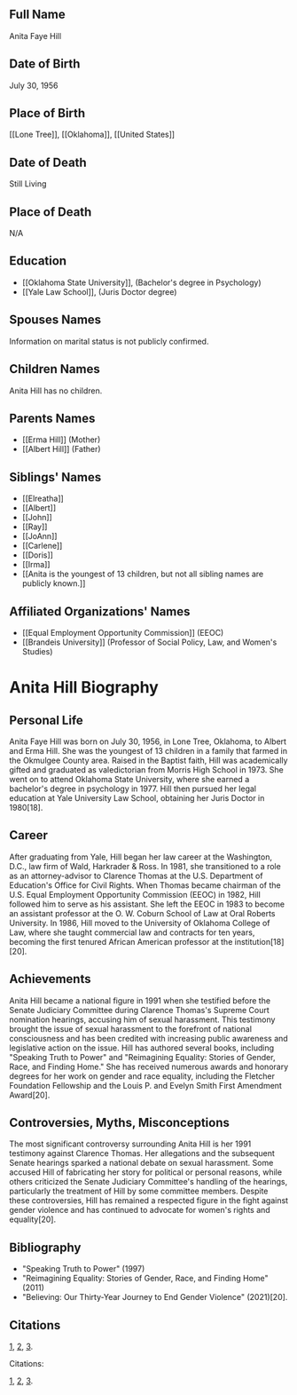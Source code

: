 ## Full Name

Anita Faye Hill

## Date of Birth

July 30, 1956

## Place of Birth

[[Lone Tree]], [[Oklahoma]], [[United States]]

## Date of Death

Still Living

## Place of Death

N/A
## Education

- [[Oklahoma State University]], (Bachelor's degree in Psychology)
- [[Yale Law School]], (Juris Doctor degree)

## Spouses Names

Information on marital status is not publicly confirmed.

## Children Names

Anita Hill has no children.

## Parents Names

- [[Erma Hill]] (Mother)
- [[Albert Hill]] (Father)

## Siblings' Names

- [[Elreatha]]
- [[Albert]]
- [[John]]
- [[Ray]]
- [[JoAnn]]
- [[Carlene]]
- [[Doris]]
- [[Irma]]
- [[Anita is the youngest of 13 children, but not all sibling names are publicly known.]]

## Affiliated Organizations' Names

- [[Equal Employment Opportunity Commission]] (EEOC)
- [[Brandeis University]] (Professor of Social Policy, Law, and Women's Studies)

# Anita Hill Biography

## Personal Life

Anita Faye Hill was born on July 30, 1956, in Lone Tree, Oklahoma, to Albert and Erma Hill. She was the youngest of 13 children in a family that farmed in the Okmulgee County area. Raised in the Baptist faith, Hill was academically gifted and graduated as valedictorian from Morris High School in 1973. She went on to attend Oklahoma State University, where she earned a bachelor's degree in psychology in 1977. Hill then pursued her legal education at Yale University Law School, obtaining her Juris Doctor in 1980[18].

## Career

After graduating from Yale, Hill began her law career at the Washington, D.C., law firm of Wald, Harkrader & Ross. In 1981, she transitioned to a role as an attorney-advisor to Clarence Thomas at the U.S. Department of Education's Office for Civil Rights. When Thomas became chairman of the U.S. Equal Employment Opportunity Commission (EEOC) in 1982, Hill followed him to serve as his assistant. She left the EEOC in 1983 to become an assistant professor at the O. W. Coburn School of Law at Oral Roberts University. In 1986, Hill moved to the University of Oklahoma College of Law, where she taught commercial law and contracts for ten years, becoming the first tenured African American professor at the institution[18][20].

## Achievements

Anita Hill became a national figure in 1991 when she testified before the Senate Judiciary Committee during Clarence Thomas's Supreme Court nomination hearings, accusing him of sexual harassment. This testimony brought the issue of sexual harassment to the forefront of national consciousness and has been credited with increasing public awareness and legislative action on the issue. Hill has authored several books, including "Speaking Truth to Power" and "Reimagining Equality: Stories of Gender, Race, and Finding Home." She has received numerous awards and honorary degrees for her work on gender and race equality, including the Fletcher Foundation Fellowship and the Louis P. and Evelyn Smith First Amendment Award[20].

## Controversies, Myths, Misconceptions

The most significant controversy surrounding Anita Hill is her 1991 testimony against Clarence Thomas. Her allegations and the subsequent Senate hearings sparked a national debate on sexual harassment. Some accused Hill of fabricating her story for political or personal reasons, while others criticized the Senate Judiciary Committee's handling of the hearings, particularly the treatment of Hill by some committee members. Despite these controversies, Hill has remained a respected figure in the fight against gender violence and has continued to advocate for women's rights and equality[20].

## Bibliography

- "Speaking Truth to Power" (1997)
- "Reimagining Equality: Stories of Gender, Race, and Finding Home" (2011)
- "Believing: Our Thirty-Year Journey to End Gender Violence" (2021)[20].

## Citations

[1](https://www.okhistory.org/publications/enc/entry?entry=HI005), [2](https://www.infoplease.com/biographies/society-culture/anita-hill), [3](https://www.npr.org/2021/09/28/1040911313/anita-hill-belonging-sexual-harassment-conversation).

Citations:

[1](https://en.wikipedia.org/wiki/Anita_Hill), [2](https://www2.edc.org/womensequity/women/hill.htm), [3](https://www.infoplease.com/biographies/society-culture/anita-hill).